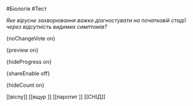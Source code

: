 #Біологія #Тест

*Яке вірусне захворювання важко діагностувати на початковій стадії через відсутність видимих симптомів?*

{noChangeVote on}

{preview on}

{hideProgress on}

{shareEnable off}

{hideCount on}

[[віспу]]
[[ящур ]]
[[паротит ]]
[[СНІД]]
